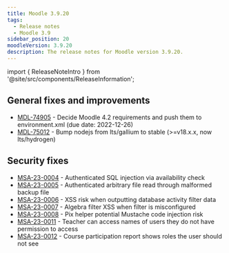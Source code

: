 ```yaml
---
title: Moodle 3.9.20
tags:
  - Release notes
  - Moodle 3.9
sidebar_position: 20
moodleVersion: 3.9.20
description: The release notes for Moodle version 3.9.20.
---
```


import { ReleaseNoteIntro } from '@site/src/components/ReleaseInformation';

<ReleaseNoteIntro releaseName={frontMatter.moodleVersion} />

## General fixes and improvements
<!-- cspell:disable -->
- [MDL-74905](https://tracker.moodle.org/browse/MDL-74905) - Decide Moodle 4.2 requirements and push them to environment.xml (due date: 2022-12-26)
- [MDL-75012](https://tracker.moodle.org/browse/MDL-75012) - Bump nodejs from lts/gallium to stable (>=v18.x.x, now lts/hydrogen)
<!-- cspell:enable -->

## Security fixes
<!-- cspell:disable -->
- [MSA-23-0004](https://moodle.org/mod/forum/discuss.php?d=445061) - Authenticated SQL injection via availability check
- [MSA-23-0005](https://moodle.org/mod/forum/discuss.php?d=445062) - Authenticated arbitrary file read through malformed backup file
- [MSA-23-0006](https://moodle.org/mod/forum/discuss.php?d=445063) - XSS risk when outputting database activity filter data
- [MSA-23-0007](https://moodle.org/mod/forum/discuss.php?d=445064) - Algebra filter XSS when filter is misconfigured
- [MSA-23-0008](https://moodle.org/mod/forum/discuss.php?d=445065) - Pix helper potential Mustache code injection risk
- [MSA-23-0011](https://moodle.org/mod/forum/discuss.php?d=445068) - Teacher can access names of users they do not have permission to access
- [MSA-23-0012](https://moodle.org/mod/forum/discuss.php?d=445069) - Course participation report shows roles the user should not see
<!-- cspell:disable -->
